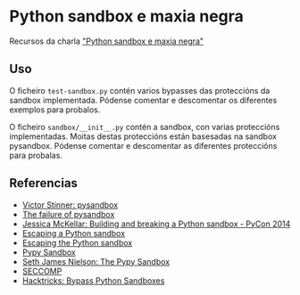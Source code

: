 # Python sandbox e maxia negra

Recursos da charla ["Python sandbox e maxia negra"](https://youtu.be/bnujnTG9XfM?si=A9162KJTnCR1vezA)

## Uso

O ficheiro `test-sandbox.py` contén varios bypasses das proteccións da sandbox
implementada. Pódense comentar e descomentar os diferentes exemplos para probalos.

O ficheiro `sandbox/__init__.py` contén a sandbox, con varias proteccións
implementadas. Moitas destas proteccións están basesadas na sandbox pysandbox.
Pódense comentar e descomentar as diferentes proteccións para probalas.

## Referencias

- [Victor Stinner: pysandbox](https://github.com/vstinner/pysandbox/)
- [The failure of pysandbox](https://github.com/vstinner/pysandbox/)
- [Jessica McKellar: Building and breaking a Python sandbox - PyCon 2014](https://www.youtube.com/watch?v=sL_syMmRkoU)
- [Escaping a Python sandbox](https://blog.delroth.net/2013/03/escaping-a-python-sandbox-ndh-2013-quals-writeup/)
- [Escaping the Python sandbox](https://zolmeister.com/2013/05/escaping-python-sandbox.html)
- [Pypy Sandbox](https://doc.pypy.org/en/latest/sandbox.html)
- [Seth James Nielson: The Pypy Sandbox](https://www.caecommunity.org/sites/default/files/The%20PyPy%20Sandbox%2020180308.pdf)
- [SECCOMP](https://en.wikipedia.org/wiki/Seccomp)
- [Hacktricks: Bypass Python Sandboxes](https://book.hacktricks.xyz/generic-methodologies-and-resources/python/bypass-python-sandboxes)

